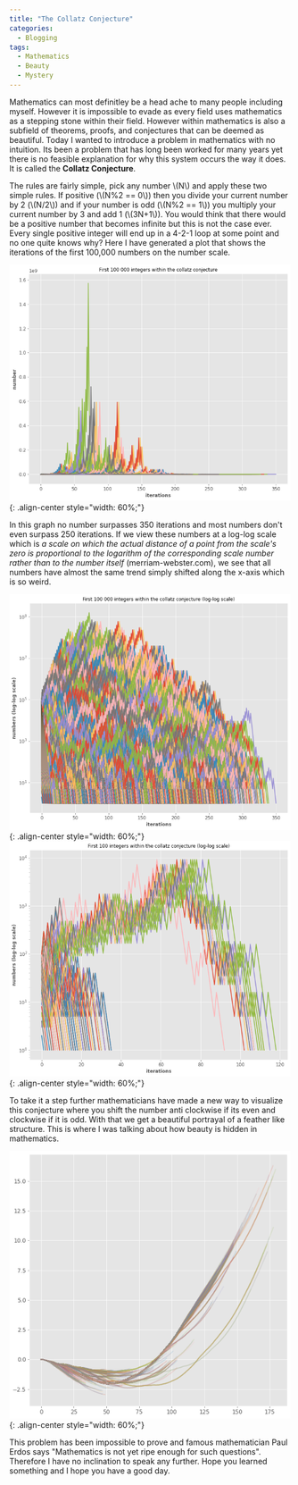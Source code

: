 ```yaml
---
title: "The Collatz Conjecture"
categories:
  - Blogging
tags:
  - Mathematics
  - Beauty
  - Mystery
---
```


Mathematics can most definitley be a head ache to many people including myself. However it is impossible to evade as every field uses mathematics as a stepping stone within their field. However within mathematics is also a subfield of theorems, proofs, and conjectures that can be deemed as beautiful. Today I wanted to introduce a problem in mathematics with no intuition. Its been a problem that has long been worked for many years yet there is no feasible explanation for why this system occurs the way it does. It is called the **Collatz Conjecture**. 

The rules are fairly simple, pick any number \\(N\\) and apply these two simple rules. If positive (\\(N%2 == 0\\)) then you divide your current number by 2 (\\(N/2\\)) and if your number is odd (\\(N%2 == 1\\)) you multiply your current number by 3 and add 1 (\\(3N+1\\)). You would think that there would be a positive number that becomes infinite but this is not the case ever. Every single positive integer will end up in a 4-2-1 loop at some point and no one quite knows why? Here I have generated a plot that shows the iterations of the first 100,000 numbers on the number scale.

![image-center](/images/post_photos/3.png){: .align-center style="width: 60%;"}

In this graph no number surpasses 350 iterations and most numbers don't even surpass 250 iterations. If we view these numbers at a log-log scale which is *a scale on which the actual distance of a point from the scale's zero is proportional to the logarithm of the corresponding scale number rather than to the number itself* (merriam-webster.com), we see that all numbers have almost the same trend simply shifted along the x-axis which is so weird.  

![image-center](/images/post_photos/4.png){: .align-center style="width: 60%;"}
![image-center](/images/post_photos/5.png){: .align-center style="width: 60%;"}

To take it a step further mathematicians have made a new way to visualize this conjecture where you shift the number anti clockwise if its even and clockwise if it is odd. With that we get a beautiful portrayal of a feather like structure. This is where I was talking about how beauty is hidden in mathematics. 

![image-center](/images/post_photos/1.png){: .align-center style="width: 60%;"}

This problem has been impossible to prove and famous mathematician Paul Erdos says "Mathematics is not yet ripe enough for such questions". Therefore I have no inclination to speak any further. Hope you learned something and I hope you have a good day. 